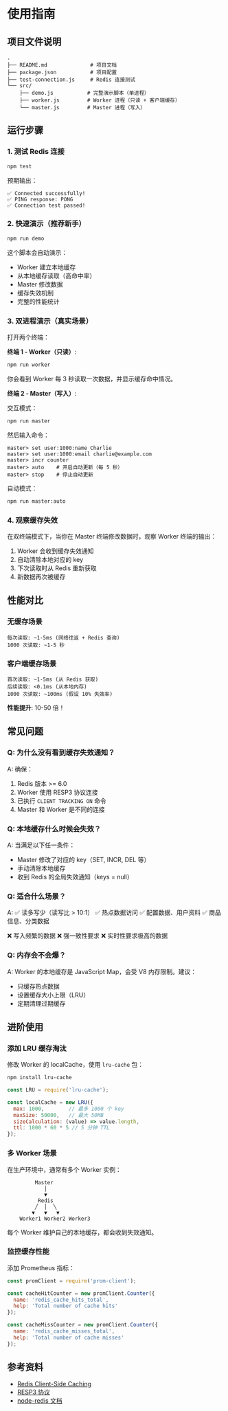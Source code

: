 # 使用指南

## 项目文件说明

```
.
├── README.md              # 项目文档
├── package.json           # 项目配置
├── test-connection.js     # Redis 连接测试
└── src/
    ├── demo.js           # 完整演示脚本（单进程）
    ├── worker.js         # Worker 进程（只读 + 客户端缓存）
    └── master.js         # Master 进程（写入）
```

## 运行步骤

### 1. 测试 Redis 连接

```bash
npm test
```

预期输出：
```
✅ Connected successfully!
✅ PING response: PONG
✅ Connection test passed!
```

### 2. 快速演示（推荐新手）

```bash
npm run demo
```

这个脚本会自动演示：
- Worker 建立本地缓存
- 从本地缓存读取（高命中率）
- Master 修改数据
- 缓存失效机制
- 完整的性能统计

### 3. 双进程演示（真实场景）

打开两个终端：

**终端 1 - Worker（只读）**:
```bash
npm run worker
```

你会看到 Worker 每 3 秒读取一次数据，并显示缓存命中情况。

**终端 2 - Master（写入）**:

交互模式：
```bash
npm run master
```

然后输入命令：
```
master> set user:1000:name Charlie
master> set user:1000:email charlie@example.com
master> incr counter
master> auto    # 开启自动更新（每 5 秒）
master> stop    # 停止自动更新
```

自动模式：
```bash
npm run master:auto
```

### 4. 观察缓存失效

在双终端模式下，当你在 Master 终端修改数据时，观察 Worker 终端的输出：

1. Worker 会收到缓存失效通知
2. 自动清除本地对应的 key
3. 下次读取时从 Redis 重新获取
4. 新数据再次被缓存

## 性能对比

### 无缓存场景
```
每次读取: ~1-5ms (网络往返 + Redis 查询)
1000 次读取: ~1-5 秒
```

### 客户端缓存场景
```
首次读取: ~1-5ms (从 Redis 获取)
后续读取: <0.1ms (从本地内存)
1000 次读取: ~100ms (假设 10% 失效率)
```

**性能提升**: 10-50 倍！

## 常见问题

### Q: 为什么没有看到缓存失效通知？

A: 确保：
1. Redis 版本 >= 6.0
2. Worker 使用 RESP3 协议连接
3. 已执行 `CLIENT TRACKING ON` 命令
4. Master 和 Worker 是不同的连接

### Q: 本地缓存什么时候会失效？

A: 当满足以下任一条件：
- Master 修改了对应的 key（SET, INCR, DEL 等）
- 手动清除本地缓存
- 收到 Redis 的全局失效通知（keys = null）

### Q: 适合什么场景？

A: 
✅ 读多写少（读写比 > 10:1）
✅ 热点数据访问
✅ 配置数据、用户资料
✅ 商品信息、分类数据

❌ 写入频繁的数据
❌ 强一致性要求
❌ 实时性要求极高的数据

### Q: 内存会不会爆？

A: Worker 的本地缓存是 JavaScript Map，会受 V8 内存限制。建议：
- 只缓存热点数据
- 设置缓存大小上限（LRU）
- 定期清理过期缓存

## 进阶使用

### 添加 LRU 缓存淘汰

修改 Worker 的 localCache，使用 `lru-cache` 包：

```bash
npm install lru-cache
```

```javascript
const LRU = require('lru-cache');

const localCache = new LRU({
  max: 1000,        // 最多 1000 个 key
  maxSize: 50000,   // 最大 50MB
  sizeCalculation: (value) => value.length,
  ttl: 1000 * 60 * 5 // 5 分钟 TTL
});
```

### 多 Worker 场景

在生产环境中，通常有多个 Worker 实例：

```
         Master
            │
            ▼
          Redis
         ╱  │  ╲
        ▼   ▼   ▼
    Worker1 Worker2 Worker3
```

每个 Worker 维护自己的本地缓存，都会收到失效通知。

### 监控缓存性能

添加 Prometheus 指标：

```javascript
const promClient = require('prom-client');

const cacheHitCounter = new promClient.Counter({
  name: 'redis_cache_hits_total',
  help: 'Total number of cache hits'
});

const cacheMissCounter = new promClient.Counter({
  name: 'redis_cache_misses_total',
  help: 'Total number of cache misses'
});
```

## 参考资料

- [Redis Client-Side Caching](https://redis.io/docs/manual/client-side-caching/)
- [RESP3 协议](https://github.com/redis/redis-specifications/blob/master/protocol/RESP3.md)
- [node-redis 文档](https://github.com/redis/node-redis)
